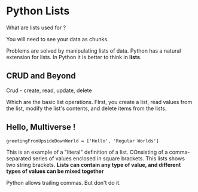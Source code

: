 # Python Lists

What are lists used for ?

You will need to see your data as chunks.

Problems are solved by manipulating lists of data. Python has a natural extension for lists.
In Python it is better to think in **lists**.

## CRUD and Beyond

Crud - create, read, update, delete

Which are the basic list operations. FIrst, you create a list, read values from the list, modify the list's contents, and
delete items from the lists.

## Hello, Multiverse !

```
greetingFromUpsideDownWorld = ['Hello', 'Regular Worlds']

```

This is an example of a "literal" definition of a list. COnsisting of a comma-separated series of values enclosed in square brackets. This lists shows two string brackets. **Lists can contain any type of value, and different types of values can be mixed together**

Python allows trailing commas. But don't do it.
